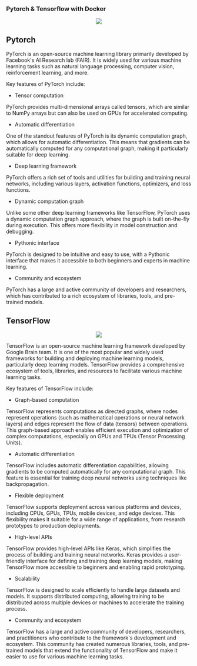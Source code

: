 ### Pytorch & Tensorflow with Docker

<div align="center">
  <img src="https://miro.medium.com/v2/resize:fit:1200/1*4br4WmxNo0jkcsY796jGDQ.jpeg">
</div>

## Pytorch

PyTorch is an open-source machine learning library primarily developed by Facebook's AI Research lab (FAIR). It is widely used for various machine learning tasks such as natural language processing, computer vision, reinforcement learning, and more.

Key features of PyTorch include:

* Tensor computation

PyTorch provides multi-dimensional arrays called tensors, which are similar to NumPy arrays but can also be used on GPUs for accelerated computing.

* Automatic differentiation

One of the standout features of PyTorch is its dynamic computation graph, which allows for automatic differentiation. This means that gradients can be automatically computed for any computational graph, making it particularly suitable for deep learning.

* Deep learning framework 

PyTorch offers a rich set of tools and utilities for building and training neural networks, including various layers, activation functions, optimizers, and loss functions.

* Dynamic computation graph

Unlike some other deep learning frameworks like TensorFlow, PyTorch uses a dynamic computation graph approach, where the graph is built on-the-fly during execution. This offers more flexibility in model construction and debugging.

* Pythonic interface

PyTorch is designed to be intuitive and easy to use, with a Pythonic interface that makes it accessible to both beginners and experts in machine learning.

* Community and ecosystem

PyTorch has a large and active community of developers and researchers, which has contributed to a rich ecosystem of libraries, tools, and pre-trained models.

## TensorFlow

<div align="center">
  <img src="https://www.tensorflow.org/images/tf_logo_social.png">
</div>

TensorFlow is an open-source machine learning framework developed by Google Brain team. It is one of the most popular and widely used frameworks for building and deploying machine learning models, particularly deep learning models. TensorFlow provides a comprehensive ecosystem of tools, libraries, and resources to facilitate various machine learning tasks.

Key features of TensorFlow include:

* Graph-based computation

TensorFlow represents computations as directed graphs, where nodes represent operations (such as mathematical operations or neural network layers) and edges represent the flow of data (tensors) between operations. This graph-based approach enables efficient execution and optimization of complex computations, especially on GPUs and TPUs (Tensor Processing Units).

* Automatic differentiation

TensorFlow includes automatic differentiation capabilities, allowing gradients to be computed automatically for any computational graph. This feature is essential for training deep neural networks using techniques like backpropagation.

* Flexible deployment

TensorFlow supports deployment across various platforms and devices, including CPUs, GPUs, TPUs, mobile devices, and edge devices. This flexibility makes it suitable for a wide range of applications, from research prototypes to production deployments.

* High-level APIs

TensorFlow provides high-level APIs like Keras, which simplifies the process of building and training neural networks. Keras provides a user-friendly interface for defining and training deep learning models, making TensorFlow more accessible to beginners and enabling rapid prototyping.

* Scalability

TensorFlow is designed to scale efficiently to handle large datasets and models. It supports distributed computing, allowing training to be distributed across multiple devices or machines to accelerate the training process.

* Community and ecosystem

TensorFlow has a large and active community of developers, researchers, and practitioners who contribute to the framework's development and ecosystem. This community has created numerous libraries, tools, and pre-trained models that extend the functionality of TensorFlow and make it easier to use for various machine learning tasks.







